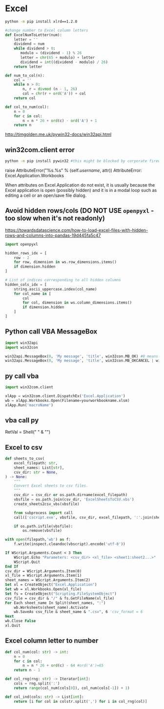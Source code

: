 # Excel
```sh
python -m pip install xlrd==1.2.0
```

```py
#change number to Excel column letters
def ExcelNumToLetter(num):
    letter = ''
    dividend = num
    while dividend > 0:
       modulo = (dividend - 1) % 26
       letter = chr(65 + modulo) + letter
       dividend = int((dividend - modulo) / 26)
    return letter

def num_to_col(n):
    col = ''
    while n > 0:
        n, r = divmod (n - 1, 26)
        col = chr(r + ord('A')) + col
    return col

def col_to_num(col):
    n = 0
    for c in col:
        n = n * 26 + ord(c) - ord('A') + 1
    return n
```
http://timgolden.me.uk/pywin32-docs/win32api.html

## win32com.client error
```sh
python -m pip install pywin32 #this might be blocked by corporate firewall
```
raise AttributeError("%s.%s" % (self._username_, attr))
AttributeError: Excel.Application.Workbooks

When attributes on Excel.Application do not exist, it is usually because the Excel application is open (possibly hidden) and it is in a modal loop such as editing a cell or an open/save file dialog.

## Avoid hidden rows/cols (DO NOT USE `openpyxl` - too slow when it's not readonly)
https://towardsdatascience.com/how-to-load-excel-files-with-hidden-rows-and-columns-into-pandas-19d445fa5c47
```py
import openpyxl

hidden_rows_idx = [
    row - 2
    for row, dimension in ws.row_dimensions.items()
    if dimension.hidden
]

# List of indices corresponding to all hidden columns
hidden_cols_idx = [
    string.ascii_uppercase.index(col_name)
    for col_name in [
        col
        for col, dimension in ws.column_dimensions.items()
        if dimension.hidden
    ]
]
```

## Python call VBA MessageBox
```py
import win32api
import win32con

win32api.MessageBox(0, 'My message', 'title', win32con.MB_OK) #0 means on top of other windows
win32api.MessageBox(0, 'My message', 'title', win32con.MB_OKCANCEL | win32con.MB_ICONERROR)
```

## py call vba
```py
import win32com.client

xlApp = win32com.client.DispatchEx('Excel.Application')
wb = xlApp.Workbooks.Open(Filename=yourworkbookname.xlsm)
xlApp.Run('macroName')
```

## vba call py

RetVal = Shell("<full path to python.exe> " & "<full path to your python script>")

## Excel to csv
```py
def sheets_to_csv(
    excel_filepath: str,
    sheet_names: List[str],
    csv_dir: str = None,
) -> None:
    """
    Convert Excel sheets to csv files.
    """
    csv_dir = csv_dir or os.path.dirname(excel_filepath)
    vbsfile = os.path.join(csv_dir, 'ExcelSheetsToCSV.vbs')
    create_sheets2csv_vbs(vbsfile)

    from subprocess import call
    call(['cscript.exe', vbsfile, csv_dir, excel_filepath, ':'.join(sheet_names)])

    if os.path.isfile(vbsfile):
        os.remove(vbsfile)
```

```py
with open(filepath,'wb') as f:
    f.write(inspect.cleandoc(vbscript).encode('utf-8'))
```

```vb VBScript SheetsToCSV.vbs
If WScript.Arguments.Count < 3 Then
    WScript.Echo "Parameters: <csv_dir> <xl_file> <sheet1:sheet2...>"
    WScript.Quit
End If
csv_dir = WScript.Arguments.Item(0)
xl_file = WScript.Arguments.Item(1)
sheet_names = WScript.Arguments.Item(2)
Set xl = CreateObject("Excel.Application")
Set wb = xl.Workbooks.Open(xl_file)
Set fs = CreateObject("Scripting.FileSystemObject")
csv_file = csv_dir & "/" & fs.GetFileName(xl_file)
For Each sheet_name In Split(sheet_names, ":")
    wb.Worksheets(sheet_name).Activate
    wb.SaveAs csv_file & sheet_name & ".csv", 6 'csv_format = 6
Next
wb.Close False
xl.Quit
```

## Excel column letter to number
```py
def col_num(col: str) -> int:
    n = 0
    for c in col:
        n = n * 26 + ord(c) - 64 #ord('A')=65
    return n - 1

def col_rng(rng: str) -> Iterator[int]:
    cols = rng.split(':')
    return range(col_num(cols[0]), col_num(cols[-1]) + 1)

def col_ind(cols: str) -> List[int]:
    return [i for col in colstr.split(',') for i in col_rng(col)]
```

